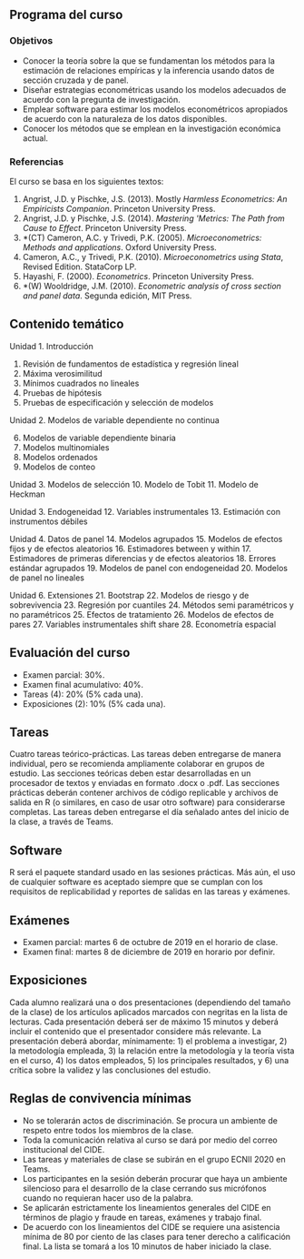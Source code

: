 ## Programa del curso

### Objetivos
* Conocer la teoría sobre la que se fundamentan los métodos para la estimación de relaciones empíricas y la inferencia usando datos de sección cruzada y de panel.
* Diseñar estrategias econométricas usando los modelos adecuados de acuerdo con la pregunta de investigación.
* Emplear software para estimar los modelos econométricos apropiados de acuerdo con la naturaleza de los datos disponibles.
* Conocer los métodos que se emplean en la investigación económica actual.

### Referencias 
El curso se basa en los siguientes textos:
1. Angrist, J.D. y Pischke, J.S. (2013). Mostly *Harmless Econometrics: An Empiricists Companion*. Princeton University Press.
2. Angrist, J.D. y Pischke, J.S. (2014). *Mastering 'Metrics: The Path from Cause to Effect*. Princeton University Press.
3. *(CT) Cameron, A.C. y Trivedi, P.K. (2005). *Microeconometrics: Methods and applications*. Oxford University Press.
4. Cameron, A.C., y Trivedi, P.K. (2010). *Microeconometrics using Stata*, Revised Edition. StataCorp LP.
5.	Hayashi, F. (2000). *Econometrics*. Princeton University Press.
6.	*(W) Wooldridge, J.M. (2010). *Econometric analysis of cross section and panel data*. Segunda edición, MIT Press.

## Contenido temático

Unidad 1. Introducción
1. Revisión de fundamentos de estadística y regresión lineal
2. Máxima verosimilitud
3. Mínimos cuadrados no lineales
4. Pruebas de hipótesis
5. Pruebas de especificación y selección de modelos

Unidad 2. Modelos de variable dependiente no continua

6. Modelos de variable dependiente binaria
7. Modelos multinomiales
8. Modelos ordenados
9. Modelos de conteo

Unidad 3. Modelos de selección
10. Modelo de Tobit
11. Modelo de Heckman

Unidad 3. Endogeneidad
12. Variables instrumentales
13. Estimación con instrumentos débiles

Unidad 4. Datos de panel
14.	Modelos agrupados
15.	Modelos de efectos fijos y de efectos aleatorios
16.	Estimadores between y within
17.	Estimadores de primeras diferencias y de efectos aleatorios
18.	Errores estándar agrupados
19.	Modelos de panel con endogeneidad
20.	Modelos de panel no lineales

Unidad 6. Extensiones
21.	Bootstrap
22.	Modelos de riesgo y de sobrevivencia
23.	Regresión por cuantiles
24.	Métodos semi paramétricos y no paramétricos
25.	Efectos de tratamiento
26.	Modelos de efectos de pares
27.	Variables instrumentales shift share
28.	Econometría espacial

## Evaluación del curso

+ Examen parcial: 30%.
+ Examen final acumulativo: 40%.
+ Tareas (4): 20% (5% cada una).
+ Exposiciones (2): 10% (5% cada una).

## Tareas
Cuatro tareas teórico-prácticas. Las tareas deben entregarse de manera individual, pero se recomienda ampliamente colaborar en grupos de estudio. Las secciones teóricas deben estar desarrolladas en un procesador de textos y enviadas en formato .docx o .pdf. Las secciones prácticas deberán contener archivos de código replicable y archivos de salida en R (o similares, en caso de usar otro software) para considerarse completas. Las tareas deben entregarse el día señalado antes del inicio de la clase, a través de Teams.

## Software
R será el paquete standard usado en las sesiones prácticas. Más aún, el uso de cualquier software es aceptado siempre que se cumplan con los requisitos de replicabilidad y reportes de salidas en las tareas y exámenes.

## Exámenes
+ Examen parcial: martes 6 de octubre de 2019 en el horario de clase.
+ Examen final: martes 8 de diciembre de 2019 en horario por definir.

## Exposiciones
Cada alumno realizará una o dos presentaciones (dependiendo del tamaño de la clase) de los artículos aplicados marcados con negritas en la lista de lecturas. Cada presentación deberá ser de máximo 15 minutos y deberá incluir el contenido que el presentador considere más relevante. La presentación deberá abordar, mínimamente: 1) el problema a investigar, 2) la metodología empleada, 3) la relación entre la metodología y la teoría vista en el curso, 4) los datos empleados, 5) los principales resultados, y 6) una crítica sobre la validez y las conclusiones del estudio.

## Reglas de convivencia mínimas
+ No se tolerarán actos de discriminación. Se procura un ambiente de respeto entre todos los miembros de la clase.
+ Toda la comunicación relativa al curso se dará por medio del correo institucional del CIDE.
+ Las tareas y materiales de clase se subirán en el grupo ECNII 2020 en Teams.
+ Los participantes en la sesión deberán procurar que haya un ambiente silencioso para el desarrollo de la clase cerrando sus micrófonos cuando no requieran hacer uso de la palabra.
+ Se aplicarán estrictamente los lineamientos generales del CIDE en términos de plagio y fraude en tareas, exámenes y trabajo final.
+ De acuerdo con los lineamientos del CIDE se requiere una asistencia mínima de 80 por ciento de las clases para tener derecho a calificación final. La lista se tomará a los 10 minutos de haber iniciado la clase.

